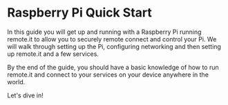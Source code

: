 # Raspberry Pi Quick Start

In this guide you will get up and running with a Raspberry Pi running remote.it to allow you to securely remote connect and control your Pi. We will walk through setting up the Pi, configuring networking and then setting up remote.it and a few services.

By the end of the guide, you should have a basic knowledge of how to run remote.it and connect to your services on your device anywhere in the world.

Let's dive in!

